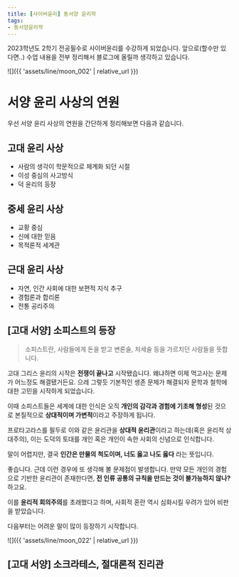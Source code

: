 ```yaml
---
title: [사이버윤리] 동서양 윤리학
tags:
- 동서양윤리학
---
```

2023학년도 2학기 전공필수로 사이버윤리를 수강하게 되었습니다. 앞으로(할수만 있다면..) 수업 내용을 전부 정리해서 블로그에 올릴까 생각하고 있습니다.

![]({{ 'assets/line/moon_002' | relative_url }})


# 서양 윤리 사상의 연원
우선 서양 윤리 사상의 연원을 간단하게 정리해보면 다음과 같습니다.
## 고대 윤리 사상
- 사람의 생각이 학문적으로 체계화 되던 시절
- 이성 중심의 사고방식
- 덕 윤리의 등장
## 중세 윤리 사상
- 교황 중심
- 신에 대한 믿음
- 목적론적 세계관
## 근대 윤리 사상
- 자연, 인간 사회에 대한 보편적 지식 추구
- 경험론과 합리론
- 전통 공리주의

## [고대 서양] 소피스트의 등장
> 소피스트란, 사람들에게 돈을 받고 변론술, 처세술 등을 가르치던 사람들을 뜻합니다.

고대 그리스 윤리의 시작은 **전쟁이 끝나고** 시작됐습니다. 왜냐하면 이제 먹고사는 문제가 어느정도 해결됐거든요. 으레 그렇듯 기본적인 생존 문제가 해결되자 문학과 철학에 대한 고민을 시작하게 되었습니다.

이때 소피스트들은 세계에 대한 인식은 오직 **개인의 감각과 경험에 기초해 형성**된 것으로 본질적으로 **상대적이며 가변적**이라고 주장하게 됩니다.

프로타고라스를 필두로 이와 같은 윤리관을 **상대적 윤리관**이라고 하는데(혹은 윤리적 상대주의), 이는 도덕의 토대를 개인 혹은 개인이 속한 사회의 신념으로 인식합니다.

말이 어렵지만, 결국 **인간은 만물의 척도이며, 너도 옳고 나도 옳다** 라는 뜻입니다.

좋습니다. 근데 이런 경우에 또 생각해 볼 문제점이 발생합니다. 만약 모든 개인의 경험으로 기반한 윤리관이 존재한다면, **전 인류 공통의 규칙을 만드는 것이 불가능하지 않나?** 하고요.

이를 **윤리적 회의주의**를 초래했다고 하며, 사회적 혼란 역시 심화시킬 우려가 있어 비판을 받았습니다.

다음부터는 어려운 말이 많이 등장하기 시작합니다.

![]({{ 'assets/line/moon_022' | relative_url }})

## [고대 서양] 소크라테스, 절대론적 진리관
